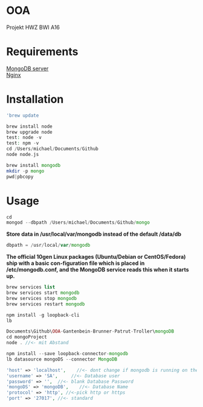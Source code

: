 # OOA
Projekt HWZ BWI A16

# Requirements
<a href="https://mongodb.com" target="_blank">MongoDB server</a><br>
<a href="http://nginx.org" target="_blank">Nginx</a><br>
 
# Installation

```php
'brew update
```

```php
brew install node
brew upgrade node
test: node -v
test: npm -v
cd /Users/michael/Documents/Github
node node.js
```

```php
brew install mongodb
mkdir -p mongo 
pwd|pbcopy
```

# Usage

```php
cd
mongod --dbpath /Users/michael/Documents/Github/mongo
```

<b>Store data in /usr/local/var/mongodb instead of the default /data/db</b>

```php
dbpath = /usr/local/var/mongodb
```

<b>The official 10gen Linux packages (Ubuntu/Debian or CentOS/Fedora) ship with a basic con-figuration file which is placed in /etc/mongodb.conf, and the MongoDB service reads this when it starts up.</b>

```php
brew services list
brew services start mongodb
brew services stop mongodb
brew services restart mongodb
```

```php
npm install -g loopback-cli
lb
```

```php
Documents\Github\OOA-Gantenbein-Brunner-Patrut-Troller\mongoDB
cd mongoProject
node . //<- mit Abstand
```

```php
npm install --save loopback-connector-mongodb
lb datasource mongoDS --connector MongoDB
```

```php
'host' => 'localhost',    //<- dont change if mongodb is running on the same machine
'username' => 'SA',     //<- Database user
'password' => '',  //<- blank Database Password
'mongoDS' => 'mongoDB',    //<- Database Name
'protocol' => 'http', //<-pick http or https
'port' => '27017', //<- standard
```